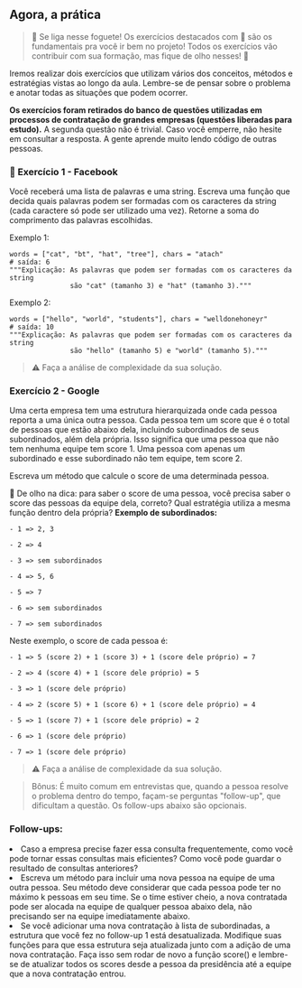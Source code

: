 ## Agora, a prática

> 🚀 Se liga nesse foguete!
> Os exercícios destacados com 🚀 são os fundamentais pra você ir bem no projeto! Todos os exercícios vão contribuir com sua formação, mas fique de olho nesses! 👀

Iremos realizar dois exercícios que utilizam vários dos conceitos, métodos e estratégias vistas ao longo da aula. Lembre-se de pensar sobre o problema e anotar todas as situações que podem ocorrer.

**Os exercícios foram retirados do banco de questões utilizadas em processos de contratação de grandes empresas (questões liberadas para estudo).** A segunda questão não é trivial. Caso você emperre, não hesite em consultar a resposta. A gente aprende muito lendo código de outras pessoas.

### 🚀 Exercício 1 - Facebook

Você receberá uma lista de palavras e uma string. Escreva uma função que decida quais palavras podem ser formadas com os caracteres da string (cada caractere só pode ser utilizado uma vez). Retorne a soma do comprimento das palavras escolhidas.

Exemplo 1:

```
words = ["cat", "bt", "hat", "tree"], chars = "atach"
# saída: 6
"""Explicação: As palavras que podem ser formadas com os caracteres da string
               são "cat" (tamanho 3) e "hat" (tamanho 3)."""
```

Exemplo 2:

```
words = ["hello", "world", "students"], chars = "welldonehoneyr"
# saída: 10
"""Explicação: As palavras que podem ser formadas com os caracteres da string
               são "hello" (tamanho 5) e "world" (tamanho 5)."""
```

> ⚠️ Faça a análise de complexidade da sua solução.

### Exercício 2 - Google

Uma certa empresa tem uma estrutura hierarquizada onde cada pessoa reporta a uma única outra pessoa. Cada pessoa tem um score que é o total de pessoas que estão abaixo dela, incluindo subordinados de seus subordinados, além dela própria. Isso significa que uma pessoa que não tem nenhuma equipe tem score 1. Uma pessoa com apenas um subordinado e esse subordinado não tem equipe, tem score 2.

Escreva um método que calcule o score de uma determinada pessoa.

👀 De olho na dica: para saber o score de uma pessoa, você precisa saber o score das pessoas da equipe dela, correto? Qual estratégia utiliza a mesma função dentro dela própria?
**Exemplo de subordinados:**

```
- 1 => 2, 3

- 2 => 4

- 3 => sem subordinados

- 4 => 5, 6

- 5 => 7

- 6 => sem subordinados

- 7 => sem subordinados
```

Neste exemplo, o score de cada pessoa é:

```
- 1 => 5 (score 2) + 1 (score 3) + 1 (score dele próprio) = 7

- 2 => 4 (score 4) + 1 (score dele próprio) = 5

- 3 => 1 (score dele próprio)

- 4 => 2 (score 5) + 1 (score 6) + 1 (score dele próprio) = 4

- 5 => 1 (score 7) + 1 (score dele próprio) = 2

- 6 => 1 (score dele próprio)

- 7 => 1 (score dele próprio)
```

> ⚠️ Faça a análise de complexidade da sua solução.

> Bônus: É muito comum em entrevistas que, quando a pessoa resolve o problema dentro do tempo, façam-se perguntas "follow-up", que dificultam a questão. Os follow-ups abaixo são opcionais.

### Follow-ups:

<li>Caso a empresa precise fazer essa consulta frequentemente, como você pode tornar essas consultas mais eficientes? Como você pode guardar o resultado de consultas anteriores?
<li>Escreva um método para incluir uma nova pessoa na equipe de uma outra pessoa. Seu método deve considerar que cada pessoa pode ter no máximo k pessoas em seu time. Se o time estiver cheio, a nova contratada pode ser alocada na equipe de qualquer pessoa abaixo dela, não precisando ser na equipe imediatamente abaixo.
<li>Se você adicionar uma nova contratação à lista de subordinadas, a estrutura que você fez no follow-up 1 está desatualizada. Modifique suas funções para que essa estrutura seja atualizada junto com a adição de uma nova contratação. Faça isso sem rodar de novo a função score() e lembre-se de atualizar todos os scores desde a pessoa da presidência até a equipe que a nova contratação entrou.
